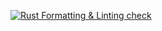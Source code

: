 
[![Rust Formatting & Linting check](https://github.com/Nkwenti-Severian-Ndongtsop/rust-hello-server/actions/workflows/indent.yml/badge.svg)](https://github.com/Nkwenti-Severian-Ndongtsop/rust-hello-server/actions/workflows/indent.yml)
